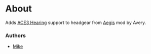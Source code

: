 # About

Adds [ACE3 Hearing](http://ace3mod.com/wiki/feature/hearing.html) support to headgear from [Aegis](https://steamcommunity.com/workshop/filedetails/?id=949252631) mod by Avery.

### Authors

- [Mike](https://github.com/mike-mf)
